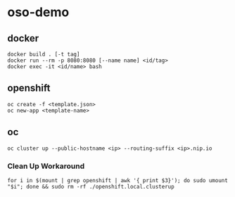 # oso-demo

## docker

```
docker build . [-t tag]
docker run --rm -p 8080:8080 [--name name] <id/tag>
docker exec -it <id/name> bash
```

## openshift

```
oc create -f <template.json>
oc new-app <template-name>
```

## oc

```
oc cluster up --public-hostname <ip> --routing-suffix <ip>.nip.io
```

### Clean Up Workaround

```
for i in $(mount | grep openshift | awk '{ print $3}'); do sudo umount "$i"; done && sudo rm -rf ./openshift.local.clusterup
```
